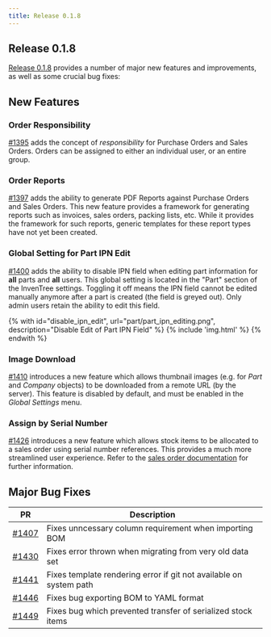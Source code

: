 ```yaml
---
title: Release 0.1.8
---
```


## Release 0.1.8

[Release 0.1.8](https://github.com/inventree/InvenTree/releases/tag/0.1.8) provides a number of major new features and improvements, as well as some crucial bug fixes:

## New Features

### Order Responsibility

[#1395](https://github.com/inventree/InvenTree/pull/1395) adds the concept of *responsibility* for Purchase Orders and Sales Orders. Orders can be assigned to either an individual user, or an entire group.

### Order Reports

[#1397](https://github.com/inventree/InvenTree/pull/1397) adds the ability to generate PDF Reports against Purchase Orders and Sales Orders. This new feature provides a framework for generating reports such as invoices, sales orders, packing lists, etc. While it provides the framework for such reports, generic templates for these report types have not yet been created.

### Global Setting for Part IPN Edit
[#1400](https://github.com/inventree/InvenTree/pull/1400) adds the ability to disable IPN field when editing part information for **all** parts and **all** users. This global setting is located in the "Part" section of the InvenTree settings. Toggling it off means the IPN field cannot be edited manually anymore after a part is created (the field is greyed out). Only admin users retain the ability to edit this field.

{% with id="disable_ipn_edit", url="part/part_ipn_editing.png", description="Disable Edit of Part IPN Field" %}
{% include 'img.html' %}
{% endwith %}

### Image Download

[#1410](https://github.com/inventree/InvenTree/pull/1410) introduces a new feature which allows thumbnail images (e.g. for *Part* and *Company* objects) to be downloaded from a remote URL (by the server). This feature is disabled by default, and must be enabled in the *Global Settings* menu.

### Assign by Serial Number

[#1426](https://github.com/inventree/InvenTree/pull/1426) introduces a new feature which allows stock items to be allocated to a sales order using serial number references. This provides a much more streamlined user experience. Refer to the [sales order documentation](../sell/so.md) for further information.

## Major Bug Fixes

| PR | Description |
| --- | --- |
| [#1407](https://github.com/inventree/InvenTree/pull/1407) | Fixes unncessary column requirement when importing BOM |
| [#1430](https://github.com/inventree/InvenTree/pull/1430) | Fixes error thrown when migrating from very old data set |
| [#1441](https://github.com/inventree/InvenTree/pull/1441) | Fixes template rendering error if git not available on system path |
| [#1446](https://github.com/inventree/InvenTree/pull/1446) | Fixes bug exporting BOM to YAML format |
| [#1449](https://github.com/inventree/InvenTree/pull/1449) | Fixes bug which prevented transfer of serialized stock items |
